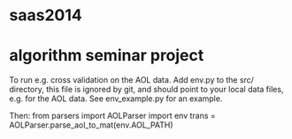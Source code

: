 saas2014
========

# algorithm seminar project

To run e.g. cross validation on the AOL data.
Add env.py to the src/ directory, this file is
ignored by git, and should point to your local
data files, e.g. for the AOL data. See env_example.py
for an example.

Then:
from parsers import AOLParser
import env
trans = AOLParser.parse_aol_to_mat(env.AOL_PATH)

